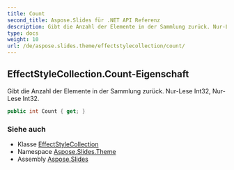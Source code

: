 ```yaml
---
title: Count
second_title: Aspose.Slides für .NET API Referenz
description: Gibt die Anzahl der Elemente in der Sammlung zurück. Nur-Lese Int32, Nur-Lese Int32.
type: docs
weight: 10
url: /de/aspose.slides.theme/effectstylecollection/count/
---
```


## EffectStyleCollection.Count-Eigenschaft

Gibt die Anzahl der Elemente in der Sammlung zurück. Nur-Lese Int32, Nur-Lese Int32.

```csharp
public int Count { get; }
```

### Siehe auch

* Klasse [EffectStyleCollection](../../effectstylecollection)
* Namespace [Aspose.Slides.Theme](../../effectstylecollection)
* Assembly [Aspose.Slides](../../../)

<!-- DO NOT EDIT: generiert von xmldocmd für Aspose.Slides.dll -->